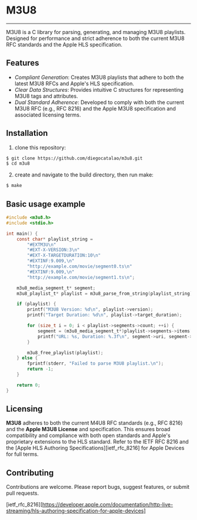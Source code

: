 # M3U8
---
M3U8 is a C library for parsing, generating, and managing M3U8 playlists.
Designed for performance and strict adherence to both the current M3U8 RFC 
standards and the Apple HLS specification.

## Features

- *Compliant Generation*: Creates M3U8 playlists that adhere to both the latest 
M3U8 RFCs and Apple's HLS specification.
- *Clear Data Structures*: Provides intuitive C structures for representing M3U8 
tags and attributes.
- *Dual Standard Adherence*: Developed to comply with both the current M3U8 RFC 
(e.g., RFC 8216) and the Apple M3U8 specification and associated licensing 
terms.

## Installation

1. clone this repository:
```bash
$ git clone https://github.com/diegocatalao/m3u8.git
$ cd m3u8
```

2. create and navigate to the build directory, then run make:
```bash
$ make
```

## Basic usage example

```C
#include <m3u8.h>
#include <stdio.h>

int main() {
    const char* playlist_string =
        "#EXTM3U\n"
        "#EXT-X-VERSION:3\n"
        "#EXT-X-TARGETDURATION:10\n"
        "#EXTINF:9.009,\n"
        "http://example.com/movie/segment0.ts\n"
        "#EXTINF:9.009,\n"
        "http://example.com/movie/segment1.ts\n";

    m3u8_media_segment_t* segment;
    m3u8_playlist_t* playlist = m3u8_parse_from_string(playlist_string);

    if (playlist) {
        printf("M3U8 Version: %d\n", playlist->version);
        printf("Target Duration: %d\n", playlist->target_duration);

        for (size_t i = 0; i < playlist->segments->count; ++i) {
            segment = (m3u8_media_segment_t*)playlist->segments->items[i];
            printf("URL: %s, Duration: %.3f\n", segment->uri, segment->duration);
        }

        m3u8_free_playlist(playlist);
    } else {
        fprintf(stderr, "Failed to parse M3U8 playlist.\n");
        return -1;
    }

    return 0;
}
```

## Licensing

**M3U8** adheres to both the current M4U8 RFC standards (e.g., RFC 8216) and the 
**Apple M3U8 License** and specification. This ensures broad compatibility and 
compliance with both open standards and Apple's proprietary extensions to the 
HLS standard. Refer to the IETF RFC 8216 and the [Apple HLS Authoring 
Specifications][ietf_rfc_8216] for Apple Devices for full terms.

## Contributing

Contributions are welcome. Please report bugs, suggest features, or submit 
pull requests.


[ietf_rfc_8216][https://developer.apple.com/documentation/http-live-streaming/hls-authoring-specification-for-apple-devices]
